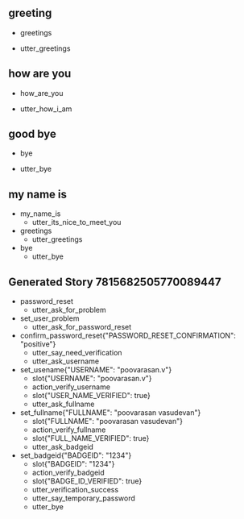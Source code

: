 ## greeting
* greetings
- utter_greetings

## how are you
* how_are_you
- utter_how_i_am

## good bye
* bye
- utter_bye

## my name is
* my_name_is
    - utter_its_nice_to_meet_you
* greetings
    - utter_greetings
* bye
    - utter_bye


## Generated Story 7815682505770089447
* password_reset
    - utter_ask_for_problem
* set_user_problem
    - utter_ask_for_password_reset
* confirm_password_reset{"PASSWORD_RESET_CONFIRMATION": "positive"}
    - utter_say_need_verification
    - utter_ask_username
* set_usename{"USERNAME": "poovarasan.v"}
    - slot{"USERNAME": "poovarasan.v"}
    - action_verify_username
    - slot{"USER_NAME_VERIFIED": true}
    - utter_ask_fullname
* set_fullname{"FULLNAME": "poovarasan vasudevan"}
    - slot{"FULLNAME": "poovarasan vasudevan"}
    - action_verify_fullname
    - slot{"FULL_NAME_VERIFIED": true}
    - utter_ask_badgeid
* set_badgeid{"BADGEID": "1234"}
    - slot{"BADGEID": "1234"}
    - action_verify_badgeid
    - slot{"BADGE_ID_VERIFIED": true}
    - utter_verification_success
    - utter_say_temporary_password
    - utter_bye

